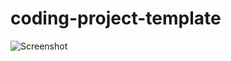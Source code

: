 # coding-project-template
![Screenshot](https://github.com/zolachu/Web_Development/blob/main/Screen%20Shot%202022-08-22%20at%2011.05.05%20PM.png)
